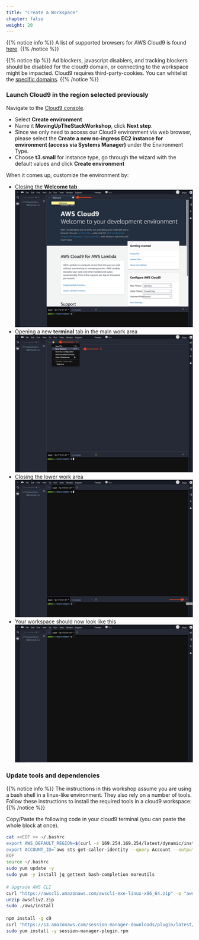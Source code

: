 ```yaml
---
title: "Create a Workspace"
chapter: false
weight: 20
---
```


{{% notice info %}}
A list of supported browsers for AWS Cloud9 is found [here]( https://docs.aws.amazon.com/cloud9/latest/user-guide/browsers.html).
{{% /notice %}}

{{% notice tip %}}
Ad blockers, javascript disablers, and tracking blockers should be disabled for
the cloud9 domain, or connecting to the workspace might be impacted.
Cloud9 requires third-party-cookies. You can whitelist the [specific domains]( https://docs.aws.amazon.com/cloud9/latest/user-guide/troubleshooting.html#troubleshooting-env-loading).
{{% /notice %}}

### Launch Cloud9 in the region selected previously

Navigate to the [Cloud9 console](https://console.aws.amazon.com/cloud9).

- Select **Create environment**
- Name it **MovingUpTheStackWorkshop**, click **Next step**.
- Since we only need to access our Cloud9 environment via web browser, please select the **Create a new no-ingress EC2 instance for environment (access via Systems Manager)** under the Environment Type.
- Choose **t3.small** for instance type, go through the wizard with the default values and click **Create environment**

When it comes up, customize the environment by:

- Closing the **Welcome tab**
  ![cloud9-1](images/cloud9-1.png)
- Opening a new **terminal** tab in the main work area
  ![cloud9-2](images/cloud9-2.png)
- Closing the lower work area
  ![cloud9-3](images/cloud9-3.png)
- Your workspace should now look like this
  ![cloud9-4](images/cloud9-4.png)

### Update tools and dependencies

{{% notice info %}}
The instructions in this workshop assume you are using a bash shell in a linux-like environment. They also rely on a number of tools. Follow these instructions to install the required tools in a cloud9 workspace:
{{% /notice %}}

Copy/Paste the following code in your cloud9 terminal (you can paste the whole block at once).

```bash
cat <<EOF >> ~/.bashrc
export AWS_DEFAULT_REGION=$(curl -s 169.254.169.254/latest/dynamic/instance-identity/document | jq -r '.region')
export ACCOUNT_ID=`aws sts get-caller-identity --query Account --output text`
EOF
source ~/.bashrc
sudo yum update -y
sudo yum -y install jq gettext bash-completion moreutils

# Upgrade AWS CLI
curl "https://awscli.amazonaws.com/awscli-exe-linux-x86_64.zip" -o "awscliv2.zip"
unzip awscliv2.zip
sudo ./aws/install

npm install -g c9
curl "https://s3.amazonaws.com/session-manager-downloads/plugin/latest/linux_64bit/session-manager-plugin.rpm" -o "session-manager-plugin.rpm"
sudo yum install -y session-manager-plugin.rpm
```
